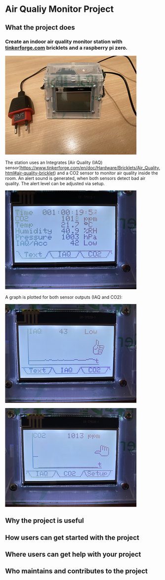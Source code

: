 # Air Qualiy Monitor Project 

## What the project does

### Create an indoor air quality monitor station with [tinkerforge.com](https://tinkerforge.com/en/doc/) bricklets and a raspberry pi zero.
![Image 1](/images/IMG_6932.png)

The station uses an Integrates [Air Quality (IAQ) sensor]https://www.tinkerforge.com/en/doc/Hardware/Bricklets/Air_Quality.html#air-quality-bricklet) and a CO2 sensor to monitor air quality inside the room. An alert sound is generated, when both sensors detect bad air quality. The alert level can be adjusted via setup.

![Image 2](/images/IMG_6935.png)

A graph is plotted for both sensor outputs (IAQ and CO2):

![Image 3](/images/IMG_6936.png)

![Image 3](/images/IMG_6937.png)

## Why the project is useful



## How users can get started with the project

## Where users can get help with your project

## Who maintains and contributes to the project
